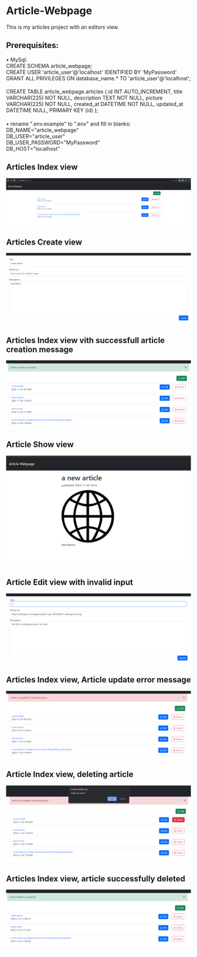 # Article-Webpage
This is my articles project with an editors view.
## Prerequisites:
• MySql:
<br />
CREATE SCHEMA article_webpage;
<br />
CREATE USER 'article_user'@'localhost' IDENTIFIED BY  'MyPassword'
<br />
GRANT ALL PRIVILEGES ON database_name.* TO 'article_user'@'localhost';
####
CREATE TABLE article_webpage.articles (
    id          INT AUTO_INCREMENT,
    title       VARCHAR(225) NOT NULL,
    description TEXT NOT NULL,
    picture     VARCHAR(225) NOT NULL,
    created_at  DATETIME NOT NULL,
    updated_at  DATETIME NULL,
    PRIMARY KEY (id)
);
####
• rename ".env.example" to ".env" and fill in blanks:
<br />
DB_NAME="article_webpage"
<br />
DB_USER="article_user"
<br />
DB_USER_PASSWORD="MyPassword"
<br />
DB_HOST="localhost"

## Articles Index view
![image](https://github.com/GirtsFreimanis/Article-Webpage/blob/master/readmePictures/1.png)

## Articles Create view
![image](https://github.com/GirtsFreimanis/Article-Webpage/blob/master/readmePictures/2.png)

## Articles Index view vith successfull article creation message
![image](https://github.com/GirtsFreimanis/Article-Webpage/blob/master/readmePictures/3.png)

## Article Show view
![image](https://github.com/GirtsFreimanis/Article-Webpage/blob/master/readmePictures/4.png)

## Article Edit view with invalid input
![image](https://github.com/GirtsFreimanis/Article-Webpage/blob/master/readmePictures/5.png)

## Articles Index view, Article update error message
![image](https://github.com/GirtsFreimanis/Article-Webpage/blob/master/readmePictures/6.png)

## Article Index view, deleting article
![image](https://github.com/GirtsFreimanis/Article-Webpage/blob/master/readmePictures/7.png)

## Articles Index view, article successfully deleted
![image](https://github.com/GirtsFreimanis/Article-Webpage/blob/master/readmePictures/8.png)

